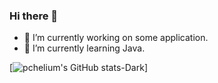 ### Hi there 👋

- 🔭 I’m currently working on some application.
- 🌱 I’m currently learning Java.

[![pchelium's GitHub stats-Dark](https://github-readme-stats.vercel.app/api?username=pchelium&show_icons=true&theme=dark#gh-dark-mode-only)]
<!--
- 👯 I’m looking to collaborate on ...
- 🤔 I’m looking for help with ...
- 💬 Ask me about ...
- 📫 How to reach me: ...
- 😄 Pronouns: ...
- ⚡ Fun fact: ...
-->
